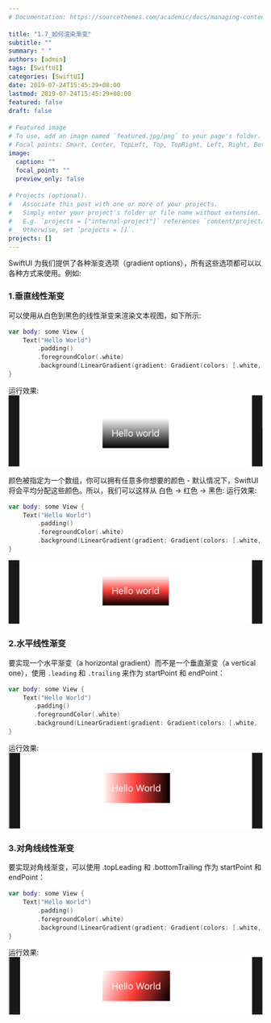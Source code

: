 ```yaml
---
# Documentation: https://sourcethemes.com/academic/docs/managing-content/

title: "1.7_如何渲染渐变"
subtitle: ""
summary: " "
authors: [admin]
tags: [SwiftUI]
categories: [SwiftUI]
date: 2019-07-24T15:45:29+08:00
lastmod: 2019-07-24T15:45:29+08:00
featured: false
draft: false

# Featured image
# To use, add an image named `featured.jpg/png` to your page's folder.
# Focal points: Smart, Center, TopLeft, Top, TopRight, Left, Right, BottomLeft, Bottom, BottomRight.
image:
  caption: ""
  focal_point: ""
  preview_only: false

# Projects (optional).
#   Associate this post with one or more of your projects.
#   Simply enter your project's folder or file name without extension.
#   E.g. `projects = ["internal-project"]` references `content/project/deep-learning/index.md`.
#   Otherwise, set `projects = []`.
projects: []
---
```


SwiftUI 为我们提供了各种渐变选项（gradient options），所有这些选项都可以以各种方式来使用。例如: 
### 1.垂直线性渐变
可以使用从白色到黑色的线性渐变来渲染文本视图，如下所示: 
```swift
var body: some View {
    Text("Hello World")
        .padding()
        .foregroundColor(.white)
        .background(LinearGradient(gradient: Gradient(colors: [.white, .black]), startPoint: .top, endPoint: .bottom), cornerRadius: 0)
}
```
运行效果:
![gradient_vertical_white_black](img/gradient_vertical_white_black.png "vertical gradient: white -> black")

颜色被指定为一个数组，你可以拥有任意多你想要的颜色 - 默认情况下，SwiftUI 将会平均分配这些颜色。所以，我们可以这样从 白色 -> 红色 -> 黑色:
运行效果:
```swift
var body: some View {
    Text("Hello World")
        .padding()
        .foregroundColor(.white)
        .background(LinearGradient(gradient: Gradient(colors: [.white, .red, .black]), startPoint: .top, endPoint: .bottom), cornerRadius: 0)
}
```
![gradient_vertical_white_red_black](img/gradient_vertical_white_red_black.png "vertical gradient: white -> red -> black")

### 2.水平线性渐变
要实现一个水平渐变（a horizontal gradient）而不是一个垂直渐变（a vertical one），使用 `.leading` 和 `.trailing` 来作为 startPoint 和 endPoint：
```swift
var body: some View {
    Text("Hello World")
       .padding()
       .foregroundColor(.white)
       .background(LinearGradient(gradient: Gradient(colors: [.white, .red, .black]), startPoint: .leading, endPoint: .trailing), cornerRadius: 0)
}
```
运行效果:
![gradient_horizontal_white_red_black](img/gradient_horizontal_white_red_black.png)

### 3.对角线线性渐变
要实现对角线渐变，可以使用 .topLeading 和 .bottomTrailing 作为 startPoint 和 endPoint：
```swift
var body: some View {
    Text("Hello World")
        .padding()
        .foregroundColor(.white)
        .background(LinearGradient(gradient: Gradient(colors: [.white, .red, .black]), startPoint: .topLeading, endPoint: .bottomTrailing), cornerRadius: 0)
}
```
运行效果:
![gradient_diagonal](img/gradient_diagonal.png "gradient diagonal")


